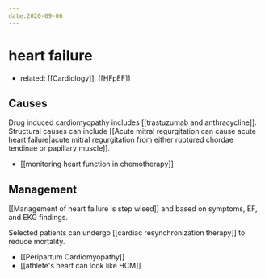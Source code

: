 ```yaml
---
date:2020-09-06
---
```


# heart failure

- related: [[Cardiology]], [[HFpEF]]

## Causes

Drug induced cardiomyopathy includes [[trastuzumab and anthracycline]].
Structural causes can include [[Acute mitral regurgitation can cause acute heart failure|acute mitral regurgitation from either ruptured chordae tendinae or papillary muscle]].

- [[monitoring heart function in chemotherapy]]

## Management

[[Management of heart failure is step wised]] and based on symptoms, EF, and EKG findings.

Selected patients can undergo [[cardiac resynchronization therapy]] to reduce mortality.

- [[Peripartum Cardiomyopathy]]
- [[athlete's heart can look like HCM]]
